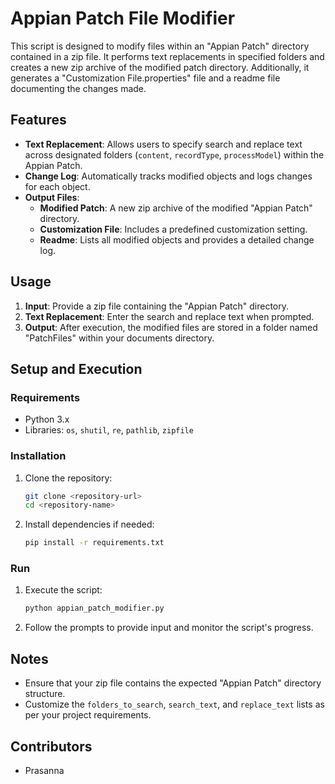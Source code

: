 # Appian Patch File Modifier

This script is designed to modify files within an "Appian Patch" directory contained in a zip file. It performs text replacements in specified folders and creates a new zip archive of the modified patch directory. Additionally, it generates a "Customization File.properties" file and a readme file documenting the changes made.

## Features

- **Text Replacement**: Allows users to specify search and replace text across designated folders (`content`, `recordType`, `processModel`) within the Appian Patch.
- **Change Log**: Automatically tracks modified objects and logs changes for each object.
- **Output Files**:
  - **Modified Patch**: A new zip archive of the modified "Appian Patch" directory.
  - **Customization File**: Includes a predefined customization setting.
  - **Readme**: Lists all modified objects and provides a detailed change log.

## Usage

1. **Input**: Provide a zip file containing the "Appian Patch" directory.
2. **Text Replacement**: Enter the search and replace text when prompted.
3. **Output**: After execution, the modified files are stored in a folder named "PatchFiles" within your documents directory.

## Setup and Execution

### Requirements

- Python 3.x
- Libraries: `os`, `shutil`, `re`, `pathlib`, `zipfile`

### Installation

1. Clone the repository:

   ```bash
   git clone <repository-url>
   cd <repository-name>
   ```

2. Install dependencies if needed:

   ```bash
   pip install -r requirements.txt
   ```

### Run

1. Execute the script:

   ```bash
   python appian_patch_modifier.py
   ```

2. Follow the prompts to provide input and monitor the script's progress.

## Notes

- Ensure that your zip file contains the expected "Appian Patch" directory structure.
- Customize the `folders_to_search`, `search_text`, and `replace_text` lists as per your project requirements.

## Contributors

- Prasanna
